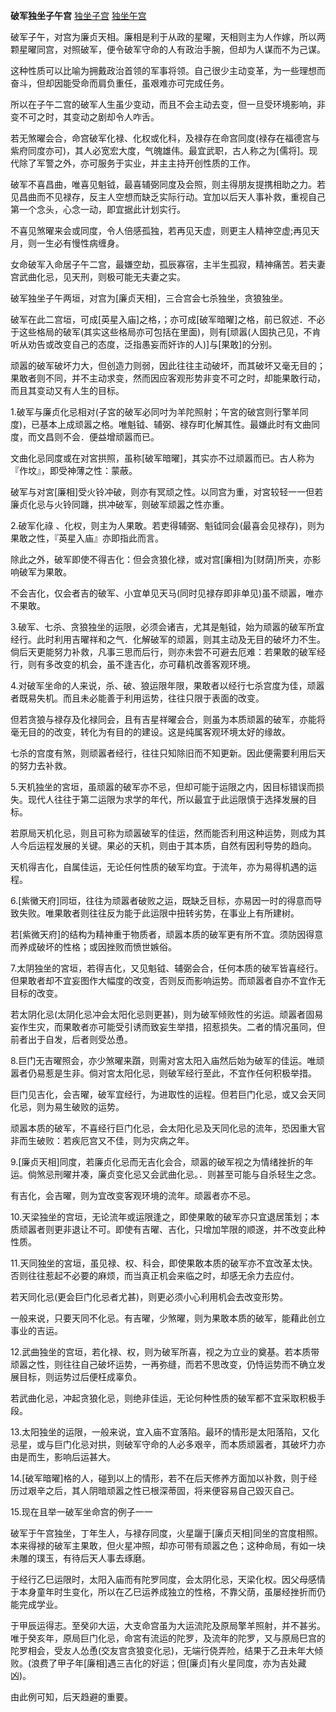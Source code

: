 **破军独坐子午宫**
[独坐子宫](./破军独坐子宫.png)
[独坐午宫](./破军独坐午宫.png)

破军子午，对宫为廉贞天相。廉相是利于从政的星曜，天相则主为人作嫁，所以两颗星曜同宫，对照破军，便令破军守命的人有政治手腕，但却为人谋而不为己谋。

这种性质可以比喻为拥戴政治首领的军事将领。自己很少主动变革，为一些理想而奋斗，但却因能受命而肩负重任，虽艰难亦可完成任务。

所以在子午二宫的破军人生虽少变动，而且不会主动去变，但一旦受环境影响，非变不可之时，其变动之剧却令人咋舌。

若无煞曜会合，命宫破军化禄、化权或化科，及禄存在命宫同度(禄存在福德宫与紫府同度亦可)，其人必宽宏大度，气魄雄伟。最宜武职，古人称之为[儒将]。现代除了军警之外，亦可服务于实业，并主主持开创性质的工作。

破军不喜昌曲，唯喜见魁钺，最喜辅弼同度及会照，则主得朋友提携相助之力。若见昌曲而不见禄存，反主人空想而缺乏实际行动。宜加以后天人事补救，重视自己第一个念头，心念一动，即宜据此计划实行。

不喜见煞曜来会或同度，令人倍感孤独，若再见天虚，则更主人精神空虚;再见天月，则一生必有慢性病缠身。

女命破军入命居子午二宫，最嫌空劫，孤辰寡宿，主半生孤寂，精神痛苦。若夫妻宫武曲化忌，见天刑，则极可能无夫妻之实。



破军独坐子午两垣，对宫为[廉贞天相]，三合宫会七杀独坐，贪狼独坐。

破军在此二宫垣，可成[英星入庙]之格，；亦可成[破军暗曜]之格，前已叙述．不必于这些格局的破军(其实这些格局亦可包括在里面)，则有[顽嚣(人固执己见，不肯听从劝告或改变自己的态度，泛指愚妄而奸诈的人)]与[果敢]的分别。

顽嚣的破军破坏力大，但创造力则弱，因此往往主动破坏，而其破坏又毫无目的；
果敢者则不同，并不主动求变，然而因应客观形势非变不可之时，却能果敢行动，而且其变动又有人生的目标。

1.破军与廉贞化忌相对(子宮的破军必同吋为羊陀照射；午宮的破宫则行擎羊同度)，已基本上成顽嚣之格。唯魁钺、辅弼、禄存町化解其性。最嫌此时有文曲同度，而文昌则不会．便益增顽嚣而已。

文曲化忌同度或在对宮拱照，虽称[破军暗曜]，其实亦不过顽嚣而已。古人称为『作坟』，即受神薄之性：蒙蔽。

破军与对宮[廉相]受火铃冲破，则亦有冥顽之性。以同宫为重，对宮较轻一一但若廉贞化忌与火铃同躔，拱冲破军，则破军顽嚣之性亦重。

2.破军化祿 、化权，则主为人果敢。若吏得辅弼、魁钺同会(最喜会见禄存)，则为果敢之性，『英星入庙』亦即指此而言。

除此之外，破军即使不得吉化：但会贪狼化禄，或对宫[廉相]为[财荫]所夹，亦影响破军为果敢。

不会吉化，仅会者吉的破军、小宜单见天马(同时见禄存即非单见)虽不顽嚣，唯亦不果敢。

3.破军、七杀、贪狼独坐的运限，必须会诸吉，尤其是魁钺，始为顽嚣的破军所宜经行。此时利用吉曜祥和之气．化解破军的顽嚣，则其主动及无目的破坏力不生。倘后天更能努力补救，凡事三思而后行，则亦未尝不可避去厄难：若果敢的破军经行，则有多改变的机会，虽不逢吉化，亦可藉机改善客观环境。

4.对破军坐命的人来说，杀、破、狼运限年限，果敢者以经行七杀宫度为佳，顽嚣者既易失机。而且未必能善于利用运势，往往只限于表面的改变。

但若贪狼与禄存及化禄同会，且有吉星祥曜会合，则虽为本质顽嚣的破军，亦能将毫无目的的改变，转化为有目的的建设。这是纯属客观环境太好的缘故。

七杀的宫度有煞，则顽嚣者经行，往往只知除旧而不知更新。因此便需要利用后天的努力去补救。

5.天机独坐的宮垣，虽顽嚣的破军亦不忌，但却可能于运限之内，因目标错误而损失。现代人往往于第二运限为求学的年代，所以最宜于此运限慎于选择发展的目标。

若原局天机化忌，则且可称为顽嚣破军的佳运，然而能否利用这种运势，则成为其人今后运程发展的关键。果必的天机，则由于其本质，自然有因利导势的趋向。

天机得吉化，自属佳运，无论任何性质的破军均宜。于流年，亦为易得机遇的运程。

6.[紫黴天府]同垣，往往为顽嚣者破败之运，既缺乏目标，亦易因一时的得意而导致失败。唯果敢者则往往反为能于此运限中扭转劣势，在事业上有所建树。

若[紫微天府]的结构为精神重于物质者，顽嚣本质的破军更有所不宜。须防因得意而养成破坏的性格；或因挫败而愤世嫉俗。

7.太阴独坐的宮垣，若得吉化，又见魁钺、辅弼会合，任何本质的破军皆喜经行。但果敢者却不宜妄图作大幅度的改变，否则反而影响运势。而顽嚣者自亦不宜作无目标的改变。

若太阴化忌(太阴化忌冲会太阳化忌则更甚)，则为破军倾败性的劣运。顽嚣者固易妄作生灾，而果敢者亦可能受引诱而致妄生举措，招惹损失。二者的情况虽同，但前者出于自发，后者则受怂恿。

8.巨门无吉曜照会，亦少煞曜来躓，则需对宮太阳入庙然后始为破军的佳运。唯顽嚣者仍易惹是生非。倘对宮太阳化忌，则破军经行至此，不宜作任何积极举措。

巨门见吉化，会吉曜，破军宜经行，为进取性的运程。但若巨门化忌，或又会天同化忌，则为易生破败的运势。

顽嚣本质的破军，不喜经行巨门化忌，会太阳化忌及天同化忌的流年，恐因重大官非而生破败：若疾厄宫又不佳，则为灾病之年。

9.[廉贞天相]同度，若廉贞化忌而无吉化会合，顽嚣的破军视之为情绪挫折的年运。倘煞忌刑曜并凑，廉贞变化忌又会武曲化忌。．则甚至可能与自杀轻生之念。

有吉化，会吉曜，则为宜改变客观环境的流年。顽嚣者亦不忌。

10.天梁独坐的宫垣，无论流年或运限逢之，即使果敢的破军亦只宜退居策划；本质顽嚣者则更非退让不可。即使有吉曜、吉化，只增加竿限的顺遂，并不改变此种性质。

11.天同独坐的宮垣，虽见禄、权、科会，即使果敢本质的破军亦不宜改革太快。否则往往惹起不必要的麻烦，而当真正机会来临之时，却感无余力去应付。

若天同化忌(更会巨门化忌者尤甚)，则更必须小心利用机会去改变形势。

一般来说，只要天同不化忌。有吉曜，少煞曜，则为果敢本质的破军，能藉此创立事业的吉运。

12.武曲独坐的宫垣，若化禄、权，则为破军所喜，视之为立业的奠基。若本质带顽嚣之性，则往往自己破坏运势，一再弥缝，而若不思改变，仍恃运势而不确立发展目标，则运势过后便枉成辜负。

若武曲化忌，冲起贪狼化忌，则绝非佳运，无论何种性质的破军都不宜采取积极手段。

13.太阳独坐的运限，一般来说，宜入庙不宜落陷。最环的情形是太阳落陷，又化忌星，或与巨门化忌对拱，则破军守命的人必多艰辛，而本质顽嚣者，其破坏力亦由是而生，影响后运甚大。

14.[破军暗曜]格的人，碰到以上的情形，若不在后天修养方面加以补救，则于经历过艰辛之后，其人阴暗顽嚣之性已根深蒂固，将来便容易自己毀灭自己。

15.现在且举一破军坐命宫的例子一一

破军于午宫独坐，丁年生人，与禄存同度，火星躧于[廉贞天相]同坐的宫度相照。本来得禄的破军主果敢，但火星冲照，却亦可带有顽嚣之色；这种命局，有如一块未雕的璞玉，有待后天人事去琢磨。

于经行乙巳运限时，太阳入庙而有陀罗同度，会太阴化忌，天梁化权。因父母感情于本身童年时生变化，所以在乙巳运养成独立的性格，不靠父荫，虽屡经挫折而仍能完成学业。

于甲辰运得志。至癸卯大运，大支命宫虽为大运流陀及原局擎羊照射，并不甚劣。唯于癸亥年，原局巨门化忌，命宮有流运的陀罗，及流年的陀罗，又与原局巳宫的陀罗相会，受友人怂恿(交友宫贪狼变化忌)，无端行侥弄险，结果于乙丑未年大倾败。(浪费了甲子年[廉相]遇三吉化的好运；但[廉贞]有火星同度，亦为吉处藏凶)。

由此例可知，后天趋避的重要。